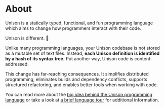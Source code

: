 # About

Unison is a statically typed, functional, and fun programming language which aims to change how programmers interact with their code.

Unison is different. 💖

Unlike many programming languages, your Unison codebase is not stored as a mutable set of text files. Instead, __each Unison definition is identified by a hash of its syntax tree.__ Put another way, Unison code is content-addressed.

This change has far-reaching consequences. It simplifies distributed programming, eliminates builds and dependency conflicts, supports structured refactoring, and enables better tools when working with code.

You can read more about the [big idea behind the Unison programming language](https://www.unison-lang.org/learn/the-big-idea/) or take a look at [a brief language tour](https://www.unison-lang.org/learn/tour/) for additional information.